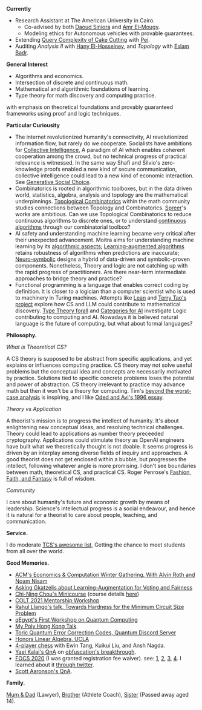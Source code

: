 **Currently**
- Research Assistant at The American University in Cairo.
  - Co-advised by both [Daoud Siniora](https://sites.google.com/view/daoudsiniora) and [Amr El-Mougy](https://www.aucegypt.edu/fac/amr-el-mougy).
  - Modeling ethics for Autonomous vehicles with provable guarantees.
- Extending [Query Complexity of Cake Cutting](https://proceedings.neurips.cc/paper_files/paper/2022/hash/f7a7bb369e48f10e85fce85b67d8c516-Abstract-Conference.html) with [Pei](https://pwu.netlify.app/).
- Auditing _Analysis II_ with [Hany El-Hosseiney](https://www.linkedin.com/in/hany-hosseiny-382380206/), and _Topology_ with [Eslam Badr](https://www.aucegypt.edu/fac/eslam-badr).

**General Interest**
- Algorithms and economics.
- Intersection of discrete and continuous math.
- Mathematical and algorithmic foundations of learning.
- Type theory for math discovery and computing practice.

with emphasis on theoretical foundations and provably guaranteed frameworks using proof and logic techniques.

**Particular Curiousity**
- The internet revolutionized humanity's connectivity, AI revolutionized information flow, but rarely do we cooperate. Socialists have ambitions for [Collective Intelligence](https://cci.mit.edu), A paradigm of AI which enables coherent cooperation among the crowd, but no technical progress of practical relevance is witnessed. In the same way Shafi and Silvio's zero-knowledge proofs enabled a new kind of secure communication, collective intelligence could lead to a new kind of economic interaction. See [Generative Social Choice](https://arxiv.org/abs/2309.01291).
- Combinatorics is rooted in algorithmic toolboxes, but in the data driven world, statistics, algebra, analysis and topology are the mathematical underpinnings. [Topological Combinatorics](https://www.irif.fr/wtc24) within the math community studies connections between Topology and Combinatorics. [Spreer](https://sites.google.com/view/jonathan-spreer/research)'s works are ambitious. Can we use Topological Combinatorics to reduce continuous algorithms to discrete ones, or to understand [continuous algorithms](https://homes.cs.washington.edu/~jrl/teaching/cse535au21/) through our combinatorial toolbox?
- AI safety and understanding machine learning became very critical after their unexpected advancement. Moitra aims for understanding machine learning by its [algorithmic aspects](https://people.csail.mit.edu/moitra/cs294.html); [Learning-augmented algorithms](https://algorithms-with-predictions.github.io/) retains robustness of algorithms when predictions are inaccurate; [Neuro-symbolic](https://sites.google.com/view/nesy2024/home) designs a hybrid of data-driven and symbolic-proven components. Nonetheless, Theory and logic are not catching up with the rapid progress of practitioners. Are there near-term intermediate approaches to bridge theory and practice?
- Functional programming is a language that enables correct coding by definition. It is closer to a logician than a computer scientist who is used to machinery in Turing machines. Attempts like [Lean](https://lean-lang.org/) and [Terry Tao's project](https://terrytao.wordpress.com/2024/09/25/a-pilot-project-in-universal-algebra-to-explore-new-ways-to-collaborate-and-use-machine-assistance/) explore how CS and LLM could contribute to mathematical discovery. [Type Theory forall](https://www.typetheoryforall.com/) and [Categories for AI](https://cats.for.ai/) investigate Logic contributing to computing and AI. Nowadays it is believed natural language is the future of computing, but what about formal languages?

**Philosophy.**

_What is Theoretical CS?_

A CS theory is supposed to be abstract from specific applications, and yet explains or influences computing practice. CS theory may not solve useful problems but the conceptual idea and concepts are necessarily motivated by practice. Solutions tied to specific concrete problems loses the potential and power of abstraction. CS theory irrelevant to practice may advance math but then it won't be a theory for computing. Tim's [beyond the worst-case analysis](https://www.cambridge.org/core/books/beyond-the-worstcase-analysis-of-algorithms/8A8128BBF7FC2857471E9CA52E69AC21) is inspiring, and I like [Oded and Avi's 1996 essay](https://theorydish.blog/2021/04/15/toc-a-personal-perspective-2021).

_Theory vs Application_

A theorist's mission is to progress the intellect of humanity. It's about enlightening new conceptual ideas, and resolving technical challenges. Theory could lead to applications as number theory preceeded cryptography. Applications could stimulate theory as OpenAI engineers have built what we theoretically thought is not doable. It seems progress is driven by an interplay among diverse fields of inquiry and approaches. A good theorist does not get enclosed within a bubble, but progresses the intellect, following whatever angle is more promising. I don't see boundaries between math, theoretical CS, and practical CS. Roger Penrose's [Fashion, Faith, and Fantasy](https://press.princeton.edu/books/hardcover/9780691119793/fashion-faith-and-fantasy-in-the-new-physics-of-the-universe) is full of wisdom.

_Community_

I care about humanity's future and economic growth by means of leadership. Science's intellectual progress is a social endeavour, and hence it is natural for a theorist to care about people, teaching, and communication.

**Service.**

I do moderate [TCS's awesome list](https://github.com/mostafatouny/awesome-theoretical-computer-science), Getting the chance to meet students from all over the world.

**Good Memories.**
- [ACM's Economics & Computation Winter Gathering, With Alvin Roth and Noam Nisam](https://x.com/Mostafa_Touny/status/1758206433969963486?s=20)
- [Asking Gkatzelis about Learning-Augmentation for Voting and Fairness](https://youtu.be/nMm6-20OI94?si=P4bSchKYpLBZzzs9&t=1685)
- [Chi-Ning Chou's Minicourse](https://twitter.com/Mostafa_Touny/status/1480568006875004930) (course details [here](https://cnchou.github.io/mini-course/))
- [COLT 2021 Mentorship Workshop](https://twitter.com/Mostafa_Touny/status/1422972878065184768)
- [Rahul Llango's talk, Towards Hardness for the Minimum Circuit Size Problem](https://twitter.com/Mostafa_Touny/status/1386012832156749825)
- [qEgypt's First Workshop on Quantum Computing](https://twitter.com/Mostafa_Touny/status/1380969863708041218)
- [My Poly Hong Kong Talk](post/hobbyist-talk/)
- [Toric Quantum Error Correction Codes, Quantum Discord Server](https://twitter.com/Mostafa_Touny/status/1373661965185339394)
- [Honors Linear Algebra, UCLA](post/math115ah/)
- [4-player chess](https://twitter.com/Mostafa_Touny/status/1360420814806540288) with Ewin Tang, Kuikui Liu, and Ansh Nagda.
- [Yael Kalai's QnA](https://youtu.be/ygcEkJQdxAE?t=3960) on [obfuscation's breakthrough](https://www.quantamagazine.org/in-cryptography-advances-in-program-obfuscation-20140130).
- [FOCS 2020](https://focs2020.cs.duke.edu/) (I was granted registration fee waiver). see: [1](https://twitter.com/BlumLenore/status/1327306067320172544), [2](https://twitter.com/Mostafa_Touny/status/1329139915104399362), [3](https://twitter.com/Mostafa_Touny/status/1327331859756425225), [4](https://twitter.com/Mostafa_Touny/status/1327311589163356162/photo/1). I learned about it [through twitter](https://twitter.com/ccanonne_/status/1325140475167305728).
- [Scott Aaronson's QnA](https://twitter.com/Mostafa_Touny/status/1325547607079464960).

**Family.**

[Mum & Dad](https://www.instagram.com/p/CpYNgF3MpSe/?img_index=2) (Lawyer), [Brother](https://www.instagram.com/ahmedxtouny/) (Athlete Coach), [Sister](https://x.com/Mostafa_Touny/status/1600805391826587653) (Passed away aged 14).
